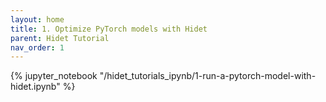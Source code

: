 ```yaml
---
layout: home
title: 1. Optimize PyTorch models with Hidet
parent: Hidet Tutorial
nav_order: 1
---
```


{% jupyter_notebook "/hidet_tutorials_ipynb/1-run-a-pytorch-model-with-hidet.ipynb" %}


